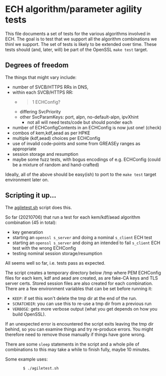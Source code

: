
# ECH algorithm/parameter agility tests

This file documents a set of tests for the various algorithms
involved in ECH. The goal is to test that we support all
the algorithm combinations we thinl we support. The set of 
tests is likely to be extended over time. These tests should
(and, later, will) be part of the OpenSSL ``make test`` target.

## Degrees of freedom

The things that might vary include:

* number of SVCB/HTTPS RRs in DNS, 
* within each SVCB/HTTPS RR:
    * >1 ECHConfig?
    * differing SvcPriority
    * other SvcParamKeys: port, alpn, no-default-alpn, ipvXhint
        - not all will need tests/code but should ponder each
* number of ECHConfigContents in an ECHConfig is now just one! (check)
* combos of kem,kdf,aead as per HPKE
* multiple (kdf,aead) choices per ECHConfig
* use of invalid code-points and some from GREASEy ranges as 
  appropriate
* session storage and resumption
* maybe some fuzz tests, with bogus encodings of e.g. ECHConfig
  (could be a mixture of random and hand-crafted)

Ideally, all of the above should be easy(ish) to port to the
``make test`` target environment later on.

## Scripting it up...

The [agiletest.sh](agiletest.sh) script does this.

So far (20210706) that run a test for each kem/kdf/aead algorithm
combination (45 in total):

- key generation 
- starting an ``openssl s_server`` and doing a nominal ``s_client`` ECH test 
- starting an ``openssl s_server`` and doing an intended to fail ``s_client``
  ECH test with the wrong ECHConfig 
- testing nominal session storage/resumption 

All seems well so far, i.e. tests pass as expected.

The script creates a temporary directory below /tmp where
PEM ECHConfig files for each kem, kdf and aead are created, as are
fake-CA keys and TLS server certs. Stored session files are also
created for each combination. There are a few environment
variables that can be set before running it:

- ``KEEP``: if set this won't delete the tmp dir at the 
end of the run.
- ``SCRATCHDIR``: you can use this to re-use a tmp dir
from a previous run
- ``VERBOSE``: gets more verbose output (what you get 
depends on how you build OpenSSL).

If an unexpected error is encountered the script exits
leaving the tmp dir behind, so you can examine things
and try re-produce errors. You might therefore need to remove
those manually if things have gone wrong.

There are some ``sleep`` statements in the script and
a whole pile of combinations to this may take a while to
finish fully, maybe 10 minutes.

Some example uses:

            $ ./agiletest.sh


